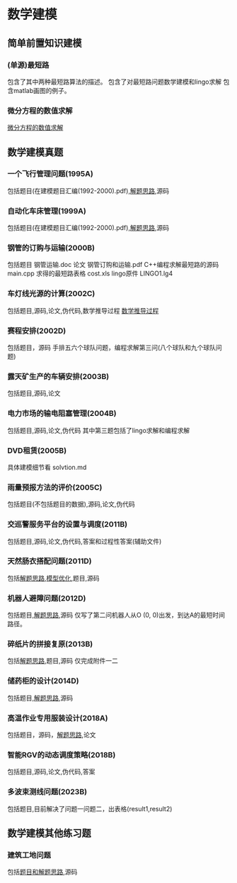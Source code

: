 # 数学建模

## 简单前置知识建模
### (单源)最短路
包含了其中两种最短路算法的描述。
包含了对最短路问题数学建模和lingo求解
包含matlab画图的例子。
### 微分方程的数值求解
[微分方程的数值求解 ](http://t.csdnimg.cn/f0BOy)
## 数学建模真题

### 一个飞行管理问题(1995A)
包括题目(在建模题目汇编(1992-2000).pdf),[解题思路](http://t.csdnimg.cn/YKoUC),源码
### 自动化车床管理(1999A)
包括题目(在建模题目汇编(1992-2000).pdf),[解题思路](http://t.csdnimg.cn/CmzGJ),源码
### 钢管的订购与运输(2000B)
包括题目 钢管运输.doc
论文 钢管订购和运输.pdf
C++编程求解最短路的源码 main.cpp
求得的最短路表格 cost.xls
lingo原件 LINGO1.lg4

### 车灯线光源的计算(2002C)
包括题目,源码,论文,伪代码,数学推导过程
[数学推导过程 ](http://t.csdnimg.cn/DNIr6)
### 赛程安排(2002D)
包括题目，源码
手排五六个球队问题，编程求解第三问(八个球队和九个球队问题)
### 露天矿生产的车辆安排(2003B)
包括题目,源码,论文
### 电力市场的输电阻塞管理(2004B)
包括题目,源码,论文,伪代码
其中第三题包括了lingo求解和编程求解
### DVD租赁(2005B)
具体建模细节看 solvtion.md
### 雨量预报方法的评价(2005C)
包括题目(不包括题目的数据),源码,论文,伪代码
### 交巡警服务平台的设置与调度(2011B)
包括题目,源码,论文,伪代码,答案和过程性答案(辅助文件)
### 天然肠衣搭配问题(2011D)
包括[解题思路](http://t.csdnimg.cn/h7cdP),[模型优化](http://t.csdnimg.cn/GJ77G),题目,源码
### 机器人避障问题(2012D)
包括题目,[解题思路](http://t.csdnimg.cn/pBRAL),源码
仅写了第二问机器人从O (0, 0)出发，到达A的最短时间路径。
### 碎纸片的拼接复原(2013B)
包括[解题思路](http://t.csdnimg.cn/7BCK2),题目,源码
仅完成附件一二
### 储药柜的设计(2014D)
包括题目,[解题思路](http://t.csdnimg.cn/SVAAj),源码
### 高温作业专用服装设计(2018A)
包括题目，源码，[解题思路](http://t.csdnimg.cn/K4YAG),论文
### 智能RGV的动态调度策略(2018B)
包括题目,源码,论文,伪代码,答案
### 多波束测线问题(2023B)
包括题目,目前解决了问题一问题二，出表格(result1,result2)

## 数学建模其他练习题
### 建筑工地问题
包括[题目和解题思路](http://t.csdnimg.cn/03cZX),源码